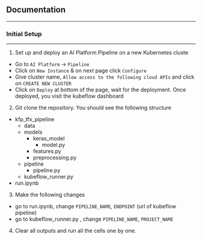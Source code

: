 ## Documentation
---------------------

### Initial Setup
-------------------

1. Set up and deploy an AI Platform Pipeline on a new Kubernetes cluste

  - Go to `AI Platform` -> `Pipeline`
  - Click on `New Instance` & on next page click `Configure`
  - Give cluster name, `Allow access to the following cloud APIs` and click on `CREATE NEW CLUSTER`
  - Click on `Deploy` at bottom of the page, wait for the deployment. Once deployed, you visit the kubeflow dashboard

2. Git clone the repository. You should see the following structure
  - kfp_tfx_pipeline
    - data
    - models
      - keras_model
        - model.py
      - features.py
      - preprocessing.py
    - pipeline
      - pipeline.py
    - kubeflow_runner.py
  - run.ipynb

3. Make the following changes
  - go to run.ipynb, change  `PIPELINE_NAME`, `ENDPOINT` (url of kubeflow pipeline)
  - go to kubeflow_runner.py , change `PIPELINE_NAME`, `PROJECT_NAME`

4. Clear all outputs and run all the cells one by one.
